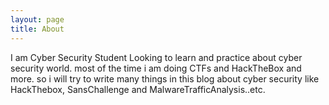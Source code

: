 ```yaml
---
layout: page
title: About
---
```


I am Cyber Security Student Looking to learn and practice about cyber security world. most of the time i am doing CTFs and HackTheBox and more. so i will try to write many things in this blog about cyber security like HackThebox, SansChallenge and MalwareTrafficAnalysis..etc.

